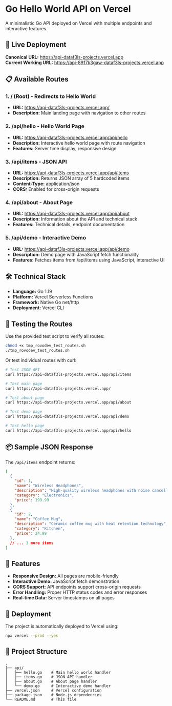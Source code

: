 # Go Hello World API on Vercel

A minimalistic Go API deployed on Vercel with multiple endpoints and interactive features.

## 🚀 Live Deployment

**Canonical URL:** https://api-dataf3ls-projects.vercel.app  
**Current Working URL:** https://api-8917k3gaw-dataf3ls-projects.vercel.app

## 📋 Available Routes

### 1. **/** (Root) - Redirects to Hello World
- **URL:** https://api-dataf3ls-projects.vercel.app/
- **Description:** Main landing page with navigation to other routes

### 2. **/api/hello** - Hello World Page
- **URL:** https://api-dataf3ls-projects.vercel.app/api/hello
- **Description:** Interactive hello world page with route navigation
- **Features:** Server time display, responsive design

### 3. **/api/items** - JSON API
- **URL:** https://api-dataf3ls-projects.vercel.app/api/items
- **Description:** Returns JSON array of 5 hardcoded items
- **Content-Type:** application/json
- **CORS:** Enabled for cross-origin requests

### 4. **/api/about** - About Page
- **URL:** https://api-dataf3ls-projects.vercel.app/api/about
- **Description:** Information about the API and technical stack
- **Features:** Technical details, endpoint documentation

### 5. **/api/demo** - Interactive Demo
- **URL:** https://api-dataf3ls-projects.vercel.app/api/demo
- **Description:** Demo page with JavaScript fetch functionality
- **Features:** Fetches items from /api/items using JavaScript, interactive UI

## 🛠️ Technical Stack

- **Language:** Go 1.19
- **Platform:** Vercel Serverless Functions
- **Framework:** Native Go net/http
- **Deployment:** Vercel CLI

## 🧪 Testing the Routes

Use the provided test script to verify all routes:

```bash
chmod +x tmp_rovodev_test_routes.sh
./tmp_rovodev_test_routes.sh
```

Or test individual routes with curl:

```bash
# Test JSON API
curl https://api-dataf3ls-projects.vercel.app/api/items

# Test main page
curl https://api-dataf3ls-projects.vercel.app/

# Test about page
curl https://api-dataf3ls-projects.vercel.app/api/about

# Test demo page
curl https://api-dataf3ls-projects.vercel.app/api/demo

# Test hello page
curl https://api-dataf3ls-projects.vercel.app/api/hello
```

## 📦 Sample JSON Response

The `/api/items` endpoint returns:

```json
[
  {
    "id": 1,
    "name": "Wireless Headphones",
    "description": "High-quality wireless headphones with noise cancellation",
    "category": "Electronics",
    "price": 199.99
  },
  {
    "id": 2,
    "name": "Coffee Mug",
    "description": "Ceramic coffee mug with heat retention technology",
    "category": "Kitchen",
    "price": 24.99
  },
  // ... 3 more items
]
```

## 🎨 Features

- **Responsive Design:** All pages are mobile-friendly
- **Interactive Demo:** JavaScript fetch demonstration
- **CORS Support:** API endpoints support cross-origin requests
- **Error Handling:** Proper HTTP status codes and error responses
- **Real-time Data:** Server timestamps on all pages

## 🚀 Deployment

The project is automatically deployed to Vercel using:

```bash
npx vercel --prod --yes
```

## 📁 Project Structure

```
.
├── api/
│   ├── hello.go    # Main hello world handler
│   ├── items.go    # JSON API handler
│   ├── about.go    # About page handler
│   └── demo.go     # Interactive demo handler
├── vercel.json     # Vercel configuration
├── package.json    # Node.js dependencies
└── README.md       # This file
```